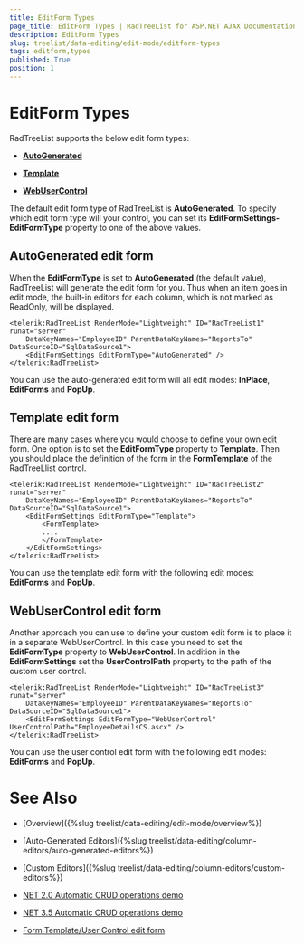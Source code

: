 ```yaml
---
title: EditForm Types
page_title: EditForm Types | RadTreeList for ASP.NET AJAX Documentation
description: EditForm Types
slug: treelist/data-editing/edit-mode/editform-types
tags: editform,types
published: True
position: 1
---
```


# EditForm Types



RadTreeList supports the below edit form types:

* **[AutoGenerated](https://www.telerik.com/help/aspnet-ajax/treelist-editform-types.html#Section1_self)**

* **[Template](https://www.telerik.com/help/aspnet-ajax/treelist-editform-types.html#Section2_self)**

* **[WebUserControl](https://www.telerik.com/help/aspnet-ajax/treelist-editform-types.html#Section3_self)**

The default edit form type of RadTreeList is **AutoGenerated**. To specify which edit form type will your control, you can set its **EditFormSettings-EditFormType** property to one of the above values.

## AutoGenerated edit form

When the **EditFormType** is set to **AutoGenerated** (the default value), RadTreeList will generate the edit form for you. Thus when an item goes in edit mode, the built-in editors for each column, which is not marked as ReadOnly, will be displayed.

````ASPNET
<telerik:RadTreeList RenderMode="Lightweight" ID="RadTreeList1" runat="server"
	DataKeyNames="EmployeeID" ParentDataKeyNames="ReportsTo" DataSourceID="SqlDataSource1">
	<EditFormSettings EditFormType="AutoGenerated" />
</telerik:RadTreeList>
````



You can use the auto-generated edit form will all edit modes: **InPlace**, **EditForms** and **PopUp**.

## Template edit form

There are many cases where you would choose to define your own edit form. One option is to set the **EditFormType** property to **Template**. Then you should place the definition of the form in the **FormTemplate** of the RadTreeLlist control.

````ASPNET
<telerik:RadTreeList RenderMode="Lightweight" ID="RadTreeList2" runat="server"
	DataKeyNames="EmployeeID" ParentDataKeyNames="ReportsTo" DataSourceID="SqlDataSource1">
	<EditFormSettings EditFormType="Template">
		<FormTemplate>
		....
		</FormTemplate>
	</EditFormSettings>
</telerik:RadTreeList>
````



You can use the template edit form with the following edit modes: **EditForms** and **PopUp**.

## WebUserControl edit form

Another approach you can use to define your custom edit form is to place it in a separate WebUserControl. In this case you need to set the **EditFormType** property to **WebUserControl**. In addition in the **EditFormSettings** set the **UserControlPath** property to the path of the custom user control.

````ASPNET
<telerik:RadTreeList RenderMode="Lightweight" ID="RadTreeList3" runat="server" 
	DataKeyNames="EmployeeID" ParentDataKeyNames="ReportsTo" DataSourceID="SqlDataSource1">
	<EditFormSettings EditFormType="WebUserControl" UserControlPath="EmployeeDetailsCS.ascx" />          
</telerik:RadTreeList>
````



You can use the user control edit form with the following edit modes: **EditForms** and **PopUp**.

# See Also

 * [Overview]({%slug treelist/data-editing/edit-mode/overview%})

 * [Auto-Generated Editors]({%slug treelist/data-editing/column-editors/auto-generated-editors%})

 * [Custom Editors]({%slug treelist/data-editing/column-editors/custom-editors%})

 * [NET 2.0 Automatic CRUD operations demo](https://demos.telerik.com/aspnet-ajax/treeList/examples/dataediting/net2automaticdataediting/defaultcs.aspx)

 * [NET 3.5 Automatic CRUD operations demo](https://demos.telerik.com/aspnet-ajax/treeList/examples/dataediting/net35automaticdataediting/defaultcs.aspx)

 * [Form Template/User Control edit form](https://demos.telerik.com/aspnet-ajax-beta/treeList/examples/dataediting/formtemplateusercontrol/defaultcs.aspx)
